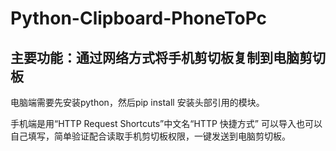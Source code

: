 # Python-Clipboard-PhoneToPc
## 主要功能：通过网络方式将手机剪切板复制到电脑剪切板
 电脑端需要先安装python，然后pip install 安装头部引用的模块。
 
 手机端是用“HTTP Request Shortcuts”中文名“HTTP 快捷方式” 可以导入也可以自己填写，简单验证配合读取手机剪切板权限，一键发送到电脑剪切板。
